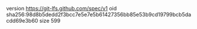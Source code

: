 version https://git-lfs.github.com/spec/v1
oid sha256:98d8b5dedd2f3bcc7e5e7e5b61427356bb85e53b9cd19799bcb5dacdd69e3b60
size 599
